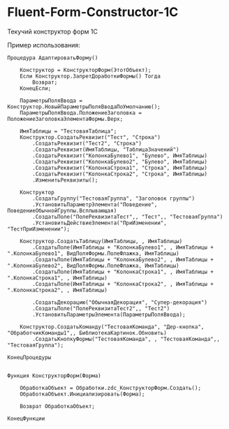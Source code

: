 # Fluent-Form-Constructor-1C
Текучий конструктор форм 1С

Пример использования:

    Процедура АдаптироватьФорму()
    	
    	Конструктор = КонструкторФорм(ЭтотОбъект);
    	Если Конструктор.ЗапретДоработкиФормы() Тогда
    		Возврат;
    	КонецЕсли;
    	
    	ПараметрыПоляВвода = Конструктор.НовыйПараметрыПоляВводаПоУмолчанию();
    	ПараметрыПоляВвода.ПоложениеЗаголовка = ПоложениеЗаголовкаЭлементаФормы.Верх;
    
    	ИмяТаблицы = "ТестоваяТаблица";
    	Конструктор.СоздатьРеквизит("Тест", "Строка")
    		.СоздатьРеквизит("Тест2", "Строка")
    		.СоздатьРеквизит(ИмяТаблицы, "ТаблицаЗначений")
    		.СоздатьРеквизит("КолонкаБулево1", "Булево", ИмяТаблицы)
    		.СоздатьРеквизит("КолонкаБулево2", "Булево", ИмяТаблицы)
    		.СоздатьРеквизит("КолонкаСтрока1", "Строка", ИмяТаблицы)
    		.СоздатьРеквизит("КолонкаСтрока2", "Строка", ИмяТаблицы)
    		.ИзменитьРеквизиты();
    		
    	Конструктор
    		.СоздатьГруппу("ТестоваяГруппа", "Заголовок группы")
    		.УстановитьПараметрЭлемента("Поведение", ПоведениеОбычнойГруппы.Всплывающая)
    		.СоздатьПоле("ПолеРеквизитаТест",, "Тест",, "ТестоваяГруппа")
    		.УстановитьДействиеЭлемента("ПриИзменении", "ТестПриИзменении");
    	
    	Конструктор.СоздатьТаблицу(ИмяТаблицы, , ИмяТаблицы)
    		.СоздатьПоле(ИмяТаблицы + "КолонкаБулево1", , ИмяТаблицы + ".КолонкаБулево1", ВидПоляФормы.ПолеФлажка, ИмяТаблицы)
    		.СоздатьПоле(ИмяТаблицы + "КолонкаБулево2", , ИмяТаблицы + ".КолонкаБулево2", ВидПоляФормы.ПолеФлажка, ИмяТаблицы)
    		.СоздатьПоле(ИмяТаблицы + "КолонкаСтрока1", , ИмяТаблицы + ".КолонкаСтрока1", , ИмяТаблицы)
    		.СоздатьПоле(ИмяТаблицы + "КолонкаСтрока2", , ИмяТаблицы + ".КолонкаСтрока2", , ИмяТаблицы)
    		
    		.СоздатьДекорацию("ОбычнаяДекорация", "Супер-декорация")
    		.СоздатьПоле("ПолеРеквизитаТест2",, "Тест2")
    		.УстановитьПараметрыЭлемента(ПараметрыПоляВвода);
    		
    	Конструктор.СоздатьКоманду("ТестоваяКоманда", "Дер-кнопка", "ОбработчикКоманды1",, БиблиотекаКартинок.Обновить)
    		.СоздатьКнопкуФормы("ТестоваяКоманда", , "ТестоваяКоманда",, "ТестоваяГруппа");
    		
    КонецПроцедуры
    
    
    Функция КонструкторФорм(Форма)
  
        ОбработкаОбъект = Обработки.zdc_КонструкторФорм.Создать();
      	ОбработкаОбъект.Инициализировать(Форма);
      	
      	Возврат ОбработкаОбъект;
    	
    КонецФункции
